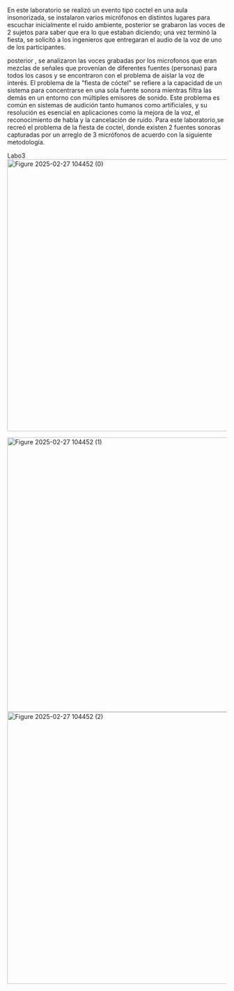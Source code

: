 En este laboratorio se realizó un evento tipo coctel en una aula insonorizada, se instalaron varios micrófonos en distintos lugares para escuchar inicialmente el ruido ambiente, posterior se grabaron las voces de 2 sujetos para saber que era lo que estaban diciendo; una vez terminó la fiesta, se solicitó a los ingenieros que entregaran el audio de la voz de uno de los participantes.

posterior , se analizaron las voces grabadas por los microfonos que eran mezclas
de señales que provenían de diferentes fuentes (personas) para todos los casos
y se encontraron con el problema de aislar la voz de interés.
El problema de la "fiesta de cóctel" se refiere a la capacidad de un sistema para
concentrarse en una sola fuente sonora mientras filtra las demás en un entorno
con múltiples emisores de sonido. Este problema es común en sistemas de
audición tanto humanos como artificiales, y su resolución es esencial en
aplicaciones como la mejora de la voz, el reconocimiento de habla y la
cancelación de ruido.
Para este laboratorio,se recreó el problema de la fiesta de coctel, donde existen 2 fuentes sonoras capturadas por un arreglo de 3 micrófonos de acuerdo con la siguiente  metodología.





Labo3
<img width="624" alt="Figure 2025-02-27 104452 (0)" src="https://github.com/user-attachments/assets/e9b496e1-66f1-47b2-8ee9-87f1b8b3cb6d" />

<img width="630" alt="Figure 2025-02-27 104452 (1)" src="https://github.com/user-attachments/assets/cd16ad90-d832-4d71-a666-715c83d2b845" />   

<img width="624" alt="Figure 2025-02-27 104452 (2)" src="https://github.com/user-attachments/assets/9ae9797e-0999-47c2-a93d-3f2a809a1bc9" />





